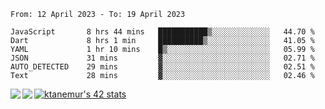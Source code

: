 <!--START_SECTION:waka-->

```text
From: 12 April 2023 - To: 19 April 2023

JavaScript       8 hrs 44 mins   ███████████▒░░░░░░░░░░░░░   44.70 %
Dart             8 hrs 1 min     ██████████▒░░░░░░░░░░░░░░   41.05 %
YAML             1 hr 10 mins    █▒░░░░░░░░░░░░░░░░░░░░░░░   05.99 %
JSON             31 mins         ▓░░░░░░░░░░░░░░░░░░░░░░░░   02.71 %
AUTO_DETECTED    29 mins         ▓░░░░░░░░░░░░░░░░░░░░░░░░   02.51 %
Text             28 mins         ▓░░░░░░░░░░░░░░░░░░░░░░░░   02.46 %
```

<!--END_SECTION:waka-->
<a href="https://github.com/anuraghazra/github-readme-stats">
  <img align="left" src="https://github-readme-stats.vercel.app/api?username=Tanesan&count_private=true&show_icons=true" />
<img align="left" src="https://github-readme-stats.vercel.app/api/top-langs/?username=Tanesan" />
</a>

[![ktanemur's 42 stats](https://badge42.vercel.app/api/v2/cl1wslf6s002109l771rng2w8/stats?cursusId=21&coalitionId=62)](https://github.com/JaeSeoKim/badge42)
